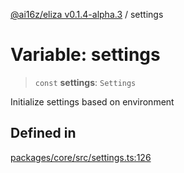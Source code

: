 [@ai16z/eliza v0.1.4-alpha.3](../index.md) / settings

# Variable: settings

> `const` **settings**: `Settings`

Initialize settings based on environment

## Defined in

[packages/core/src/settings.ts:126](https://github.com/gene-zhan/eliza-x/blob/main/packages/core/src/settings.ts#L126)
